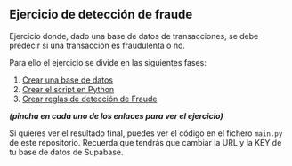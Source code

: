 Ejercicio de detección de fraude
--------------------------------

Ejercicio donde, dado una base de datos de transacciones,
se debe predecir si una transacción es fraudulenta o no.

Para ello el ejercicio se divide en las siguientes fases:
1. [Crear una base de datos](1_database.md)
2. [Crear el script en Python](2_python.md)
3. [Crear reglas de detección de Fraude](3_fraud.md)

***(pincha en cada uno de los enlaces para ver el ejercicio)***

Si quieres ver el resultado final, puedes ver el código en el fichero `main.py` de este repositorio.
Recuerda que tendrás que cambiar la URL y la KEY de tu base de datos de Supabase.